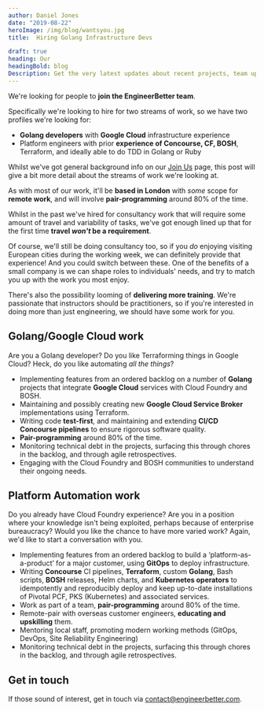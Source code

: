 ```yaml
---
author: Daniel Jones
date: "2019-08-22"
heroImage: /img/blog/wantsyou.jpg
title:  Hiring Golang Infrastructure Devs

draft: true
heading: Our
headingBold: blog
Description: Get the very latest updates about recent projects, team updates, thoughts and industry news from our team of EngineerBetter experts.
---
```


We're looking for people to **join the EngineerBetter team**.

Specifically we're looking to hire for two streams of work, so we have two profiles we're looking for:

* **Golang developers** with **Google Cloud** infrastructure experience
* Platform engineers with prior **experience of Concourse, CF, BOSH**, Terraform, and ideally able to do TDD in Golang or Ruby

Whilst we've got general background info on our <a href="/join-our-team/">Join Us</a> page, this post will give a bit more detail about the streams of work we're looking at.

As with most of our work, it'll be **based in London** with _some_ scope for **remote work**, and will involve **pair-programming** around 80% of the time.
<!--more-->
Whilst in the past we've hired for consultancy work that will require some amount of travel and variability of tasks, we've got enough lined up that for the first time **travel _won't_ be a requirement**.

Of course, we'll still be doing consultancy too, so if you _do_ enjoying visiting European cities during the working week, we can definitely provide that experience! And you could switch between these. One of the benefits of a small company is we can shape roles to individuals' needs, and try to match you up with the work you most enjoy.

There's also the possibility looming of **delivering more training**. We're passionate that instructors should be practitioners, so if you're interested in doing more than just engineering, we should have some work for you.

## Golang/Google Cloud work

Are you a Golang developer? Do you like Terraforming things in Google Cloud? Heck, do you like automating _all the things_?

* Implementing features from an ordered backlog on a number of **Golang** projects that integrate **Google Cloud** services with Cloud Foundry and BOSH.
* Maintaining and possibly creating new **Google Cloud Service Broker** implementations using Terraform.
* Writing code **test-first**, and maintaining and extending **CI/CD Concourse pipelines** to ensure rigorous software quality.
* **Pair-programming** around 80% of the time.
* Monitoring technical debt in the projects, surfacing this through chores in the backlog, and through agile retrospectives.
* Engaging with the Cloud Foundry and BOSH communities to understand their ongoing needs.

## Platform Automation work

Do you already have Cloud Foundry experience? Are you in a position where your knowledge isn't being exploited, perhaps because of enterprise bureaucracy? Would you like the chance to have more varied work? Again, we'd like to start a conversation with you.

* Implementing features from an ordered backlog to build a ‘platform-as-a-product’ for a major customer, using **GitOps** to deploy infrastructure.
* Writing **Concourse** CI pipelines, **Terraform**, custom **Golang**, Bash scripts, **BOSH** releases, Helm charts, and **Kubernetes operators** to idempotently and reproducibly deploy and keep up-to-date installations of Pivotal PCF, PKS (Kubernetes) and associated services.
* Work as part of a team, **pair-programming** around 80% of the time.
* Remote-pair with overseas customer engineers, **educating and upskilling** them.
* Mentoring local staff, promoting modern working methods (GitOps, DevOps, Site Reliability Engineering)
* Monitoring technical debt in the projects, surfacing this through chores in the backlog, and through agile retrospectives.

## Get in touch

If those sound of interest, get in touch via [contact@engineerbetter.com](contact@engineerbetter.com).
